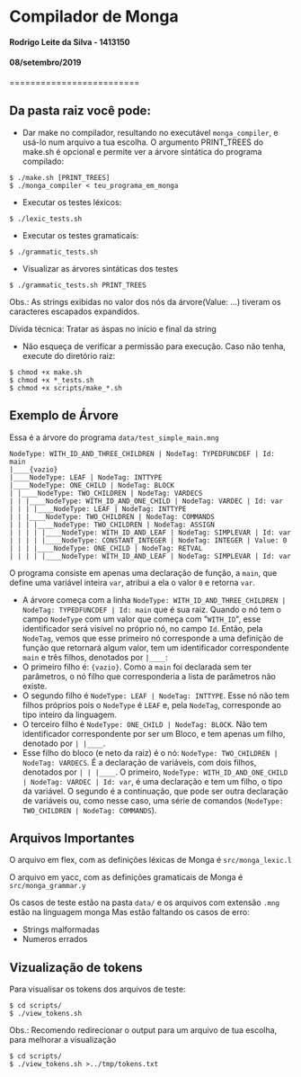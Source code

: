 # Compilador de Monga
#### Rodrigo Leite da Silva - 1413150
#### 08/setembro/2019
=========================

Da pasta raiz você pode:
----------------------------------
 - Dar make no compilador, resultando no executável `monga_compiler`, e usá-lo num arquivo a tua escolha. O argumento PRINT_TREES do make.sh é opcional e permite ver a árvore sintática do programa compilado:
```
$ ./make.sh [PRINT_TREES]
$ ./monga_compiler < teu_programa_em_monga
```

 - Executar os testes léxicos:
```
$ ./lexic_tests.sh
```

 - Executar os testes gramaticais:
```
$ ./grammatic_tests.sh
```

 - Visualizar as árvores sintáticas dos testes
 ```
 $ ./grammatic_tests.sh PRINT_TREES
 ```
Obs.: As strings exibidas no valor dos nós da árvore(Value: ...) tiveram os caracteres escapados expandidos.

Dívida técnica: Tratar as áspas no início e final da string

 - Não esqueça de verificar a permissão para execução. Caso não tenha, execute do diretório raiz:
```
$ chmod +x make.sh
$ chmod +x *_tests.sh
$ chmod +x scripts/make_*.sh
```
Exemplo de Árvore
-------------------------------
Essa é a árvore do programa ``` data/test_simple_main.mng ```
```
NodeType: WITH_ID_AND_THREE_CHILDREN | NodeTag: TYPEDFUNCDEF | Id: main
|____{vazio}
|____NodeType: LEAF | NodeTag: INTTYPE
|____NodeType: ONE_CHILD | NodeTag: BLOCK
| |____NodeType: TWO_CHILDREN | NodeTag: VARDECS
| | |____NodeType: WITH_ID_AND_ONE_CHILD | NodeTag: VARDEC | Id: var
| | | |____NodeType: LEAF | NodeTag: INTTYPE
| | |____NodeType: TWO_CHILDREN | NodeTag: COMMANDS
| | | |____NodeType: TWO_CHILDREN | NodeTag: ASSIGN
| | | | |____NodeType: WITH_ID_AND_LEAF | NodeTag: SIMPLEVAR | Id: var
| | | | |____NodeType: CONSTANT_INTEGER | NodeTag: INTEGER | Value: 0
| | | |____NodeType: ONE_CHILD | NodeTag: RETVAL
| | | | |____NodeType: WITH_ID_AND_LEAF | NodeTag: SIMPLEVAR | Id: var

```
O programa consiste em apenas uma declaração de função, a ``` main ```, que define uma variável inteira ``` var ```, atribui a ela o valor ``` 0 ``` e retorna ```var```.
 - A árvore começa com a linha ```NodeType: WITH_ID_AND_THREE_CHILDREN | NodeTag: TYPEDFUNCDEF | Id: main``` que é sua raiz. Quando o nó tem o campo ```NodeType``` com um valor que começa com "```WITH_ID```", esse identificador será visível no próprio nó, no campo ```Id```. Então, pela ```NodeTag```, vemos que esse primeiro nó corresponde a uma definição de função que retornará algum valor, tem um identificador correspondente ```main``` e três filhos, denotados por ```|____```:
 - O primeiro filho é: ```{vazio}```. Como a ```main``` foi declarada sem ter parâmetros, o nó filho que corresponderia a lista de parâmetros não existe.
 - O segundo filho é ```NodeType: LEAF | NodeTag: INTTYPE```. Esse nó não tem filhos próprios pois o ```NodeType``` é ```LEAF``` e, pela ```NodeTag```, corresponde ao tipo inteiro da linguagem.
 - O terceiro filho é ```NodeType: ONE_CHILD | NodeTag: BLOCK```. Não tem identificador correspondente por ser um Bloco, e tem apenas um filho, denotado por ```| |____```.
 - Esse filho do bloco (e neto da raiz) é o nó: ```NodeType: TWO_CHILDREN | NodeTag: VARDECS```. É a declaração de variáveis, com dois filhos, denotados por ```| | |____```. O primeiro, ```NodeType: WITH_ID_AND_ONE_CHILD | NodeTag: VARDEC | Id: var```, é uma declaração e tem um filho, o tipo da variável. O segundo é a continuação, que pode ser outra declaração de variáveis ou, como nesse caso, uma série de comandos (```NodeType: TWO_CHILDREN | NodeTag: COMMANDS```).

Arquivos Importantes
----------------------------
O arquivo em flex, com as definições léxicas de Monga é ``` src/monga_lexic.l ```

O arquivo em yacc, com as definições gramaticais de Monga é ``` src/monga_grammar.y ```

Os casos de teste estão na pasta ``` data/ ``` e os arquivos com extensão ```.mng``` estão na linguagem monga
Mas estão faltando os casos de erro:
 - Strings malformadas
 - Numeros errados

Vizualização de tokens
--------------------------
Para visualisar os tokens dos arquivos de teste:
```
$ cd scripts/
$ ./view_tokens.sh
```
Obs.: Recomendo redirecionar o output para um arquivo de tua escolha, para melhorar a visualização
```
$ cd scripts/
$ ./view_tokens.sh >../tmp/tokens.txt
```

